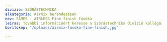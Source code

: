 ```yaml
---
divizio: SZÓRÁSTECHNIKA
alkategoria: Airmix berendezések
nev: SAMES - AIRLESS Fine finish fúvóka
leiras: További információért keresse a Szórástechnika Divízió kollégáit
boritokep: "/uploads/airmix-fuvoka-fine-finish.jpg"

---
```

